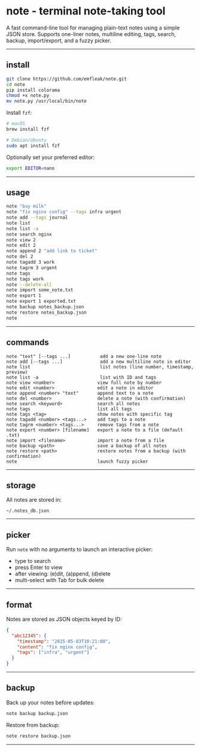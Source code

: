 # note - terminal note-taking tool

A fast command-line tool for managing plain-text notes using a simple JSON store. Supports one-liner notes, multiline editing, tags, search, backup, import/export, and a fuzzy picker.

---

## install

```bash
git clone https://github.com/emfleak/note.git
cd note
pip install colorama
chmod +x note.py
mv note.py /usr/local/bin/note
```

Install `fzf`:

```bash
# macOS
brew install fzf

# Debian/Ubuntu
sudo apt install fzf
```

Optionally set your preferred editor:

```bash
export EDITOR=nano
```

---

## usage

```bash
note "buy milk"
note "fix nginx config" --tags infra urgent
note add --tags journal
note list
note list -a
note search nginx
note view 2
note edit 2
note append 2 "add link to ticket"
note del 2
note tagadd 3 work
note tagrm 3 urgent
note tags
note tags work
note --delete-all
note import some_note.txt
note export 1
note export 1 exported.txt
note backup notes_backup.json
note restore notes_backup.json
note
```

---

## commands

```text
note "text" [--tags ...]           add a new one-line note
note add [--tags ...]              add a new multiline note in editor
note list                          list notes (line number, timestamp, preview)
note list -a                       list with ID and tags
note view <number>                view full note by number
note edit <number>                edit a note in editor
note append <number> "text"       append text to a note
note del <number>                 delete a note (with confirmation)
note search <keyword>             search all notes
note tags                         list all tags
note tags <tag>                   show notes with specific tag
note tagadd <number> <tags...>    add tags to a note
note tagrm <number> <tags...>     remove tags from a note
note export <number> [filename]   export a note to a file (default .txt)
note import <filename>            import a note from a file
note backup <path>                save a backup of all notes
note restore <path>               restore notes from a backup (with confirmation)
note                              launch fuzzy picker
```

---

## storage

All notes are stored in:

```
~/.notes_db.json
```

---

## picker

Run `note` with no arguments to launch an interactive picker:

- type to search
- press Enter to view
- after viewing: (e)dit, (a)ppend, (d)elete
- multi-select with Tab for bulk delete

---

## format

Notes are stored as JSON objects keyed by ID:

```json
{
  "abc12345": {
    "timestamp": "2025-05-03T10:21:00",
    "content": "fix nginx config",
    "tags": ["infra", "urgent"]
  }
}
```

---

## backup

Back up your notes before updates:

```bash
note backup backup.json
```

Restore from backup:

```bash
note restore backup.json
```

---

